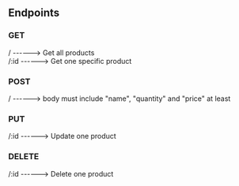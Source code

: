 <h2>Endpoints</h2>
<h3>GET</h3>
/ ------> Get all products<br>
/:id ------> Get one specific product

<h3>POST</h3>
/ ------> body must include "name", "quantity" and "price" at least

<h3>PUT</h3>
/:id ------> Update one product

<h3>DELETE</h3>
/:id ------> Delete one product
